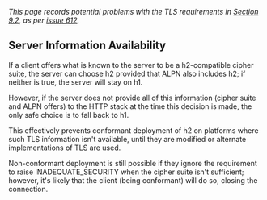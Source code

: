 _This page records potential problems with the TLS requirements in [Section 9.2](http://http2.github.io/http2-spec/#TLSUsage), as per [issue 612](https://github.com/http2/http2-spec/issues/612)._ 

## Server Information Availability

If a client offers what is known to the server to be a h2-compatible cipher suite, the server can choose h2 provided that ALPN also includes h2; if neither is true, the server will stay on h1.

However, if the server does not provide all of this information (cipher suite and ALPN offers) to the HTTP stack at the time this decision is made, the only safe choice is to fall back to h1.

This effectively prevents conformant deployment of h2 on platforms where such TLS information isn't available, until they are modified or alternate implementations of TLS are used. 

Non-conformant deployment is still possible if they ignore the requirement to raise INADEQUATE_SECURITY when the cipher suite isn't sufficient; however, it's likely that the client (being conformant) will do so, closing the connection.